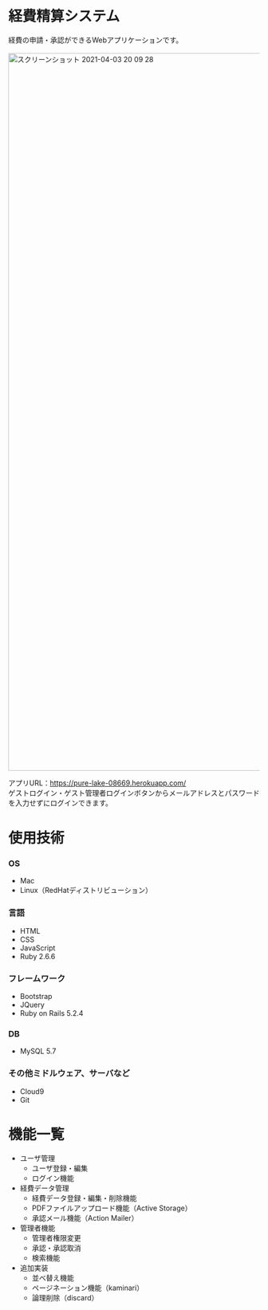 # 経費精算システム
  経費の申請・承認ができるWebアプリケーションです。<br>  
  <img width="1440" alt="スクリーンショット 2021-04-03 20 09 28" src="https://user-images.githubusercontent.com/76086661/113476779-a77fdc80-94b8-11eb-84e9-3df857a2fb60.png">

  アプリURL：https://pure-lake-08669.herokuapp.com/ <br>
  ゲストログイン・ゲスト管理者ログインボタンからメールアドレスとパスワードを入力せずにログインできます。

# 使用技術

### OS
- Mac
- Linux（RedHatディストリビューション）

### 言語
- HTML
- CSS
- JavaScript
- Ruby 2.6.6

### フレームワーク
- Bootstrap
- JQuery
- Ruby on Rails 5.2.4

### DB
- MySQL 5.7

### その他ミドルウェア、サーバなど
- Cloud9
- Git

# 機能一覧
- ユーザ管理
  - ユーザ登録・編集
  - ログイン機能
- 経費データ管理
  - 経費データ登録・編集・削除機能
  - PDFファイルアップロード機能（Active Storage）
  - 承認メール機能（Action Mailer）
- 管理者機能
  - 管理者権限変更
  - 承認・承認取消
  - 検索機能
- 追加実装
  - 並べ替え機能
  - ページネーション機能（kaminari）
  - 論理削除（discard）
